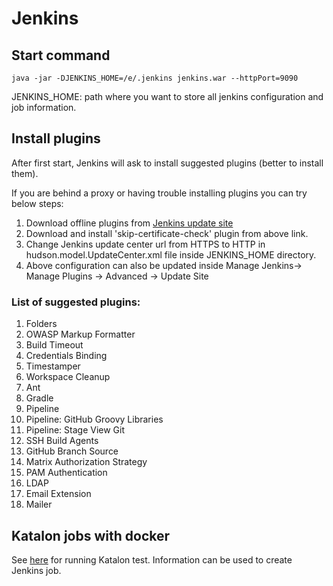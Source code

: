 # Jenkins

## Start command

```shell
java -jar -DJENKINS_HOME=/e/.jenkins jenkins.war --httpPort=9090
```
JENKINS_HOME: path where you want to store all jenkins configuration and job information.

## Install plugins

After first start, Jenkins will ask to install suggested plugins (better to install them).

If you are behind a proxy or having trouble installing plugins you can try below steps:

1. Download offline plugins from [Jenkins update site](https://updates.jenkins.io/download/plugins/) 
2. Download and install 'skip-certificate-check' plugin from above link.
3. Change Jenkins update center url from HTTPS to HTTP in hudson.model.UpdateCenter.xml file inside JENKINS_HOME directory.
4. Above configuration can also be updated inside Manage Jenkins-> Manage Plugins -> Advanced -> Update Site

### List of suggested plugins:
1. Folders
2. OWASP Markup Formatter
3. Build Timeout
4. Credentials Binding
5. Timestamper
6. Workspace Cleanup
7. Ant
8. Gradle
9. Pipeline
10. Pipeline: GitHub Groovy Libraries
11. Pipeline: Stage View Git 
12. SSH Build Agents
13. GitHub Branch Source 
14. Matrix Authorization Strategy
15. PAM Authentication
16. LDAP
17. Email Extension
18. Mailer

## Katalon jobs with docker

See [here](../master/Katalon.md) for running Katalon test. Information can be used to create Jenkins job.